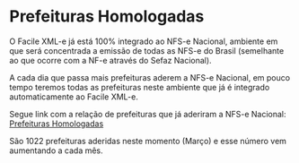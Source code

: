 # Prefeituras Homologadas

O Facile XML-e já está 100% integrado ao NFS-e Nacional, ambiente em que será concentrada a emissão de todas as NFS-e do Brasil (semelhante ao que ocorre com a NF-e através do Sefaz Nacional).

A cada dia que passa mais prefeituras aderem a NFS-e Nacional, em pouco tempo teremos todas as prefeituras neste ambiente que já é integrado automaticamente ao Facile XML-e.

Segue link com a relação de prefeituras que já aderiram a NFS-e Nacional: [Prefeituras Homologadas](https://www.gov.br/nfse/pt-br/municipios/municipios-aderentes/municipios-aderentes)

São 1022 prefeituras aderidas neste momento (Março) e esse número vem aumentando a cada mês.